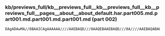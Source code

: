 ### kb/previews_full/kb__previews_full__kb__previews_full__kb__previews_full__pages__about__about_default.har.part005.md.part001.md.part001.md.part001.md (part 002)

```md
DAgADAwMA//8BAAICAgAAAAAA////AAEBAQD///8AAQEBAAEBAQD///8A////AAEBAQABAQEAAAAAAP///wABAQEA////AP39/QACAgEAAAD/AP///gACAgEAAAAAAP7+/wD//v4A/wEBA
```

```
